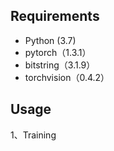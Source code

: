 ## Requirements
* Python (3.7)
* pytorch（1.3.1）
* bitstring（3.1.9）
* torchvision（0.4.2）
## Usage
1、Training
